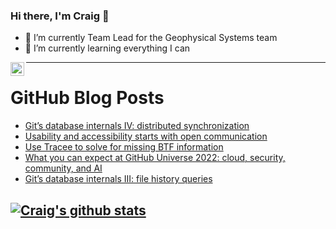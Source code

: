 ### Hi there, I'm Craig 👋

<!--
**CraigTeelFugro/CraigTeelFugro** is a ✨ _special_ ✨ repository because its `README.md` (this file) appears on your GitHub profile.

Here are some ideas to get you started:
-->

- 🔭 I’m currently Team Lead for the Geophysical Systems team
- 🌱 I’m currently learning everything I can

[<img align="left" alt="Craig Teel | LinkedIn" width="22px" src="https://cdn.jsdelivr.net/npm/simple-icons@v3/icons/linkedin.svg" />][linkedin]

---

# GitHub Blog Posts

<!-- BLOG-POST-LIST:START -->
- [Git’s database internals IV: distributed synchronization](https://github.blog/2022-09-01-gits-database-internals-iv-distributed-synchronization/)
- [Usability and accessibility starts with open communication](https://opensource.com/article/22/9/accessibility-open-source)
- [Use Tracee to solve for missing BTF information](https://opensource.com/article/22/9/ebpf-monitor-traffic-tracee)
- [What you can expect at GitHub Universe 2022: cloud, security, community, and AI](https://github.blog/2022-08-31-what-you-can-expect-at-github-universe-2022-cloud-security-community-and-ai/)
- [Git’s database internals III: file history queries](https://github.blog/2022-08-31-gits-database-internals-iii-file-history-queries/)
<!-- BLOG-POST-LIST:END -->

## [![Craig's github stats](https://github-readme-stats.vercel.app/api?username=craigteelfugro)](https://github.com/anuraghazra/github-readme-stats)


[linkedin]: https://linkedin.com/in/craig-teel-b8786771

